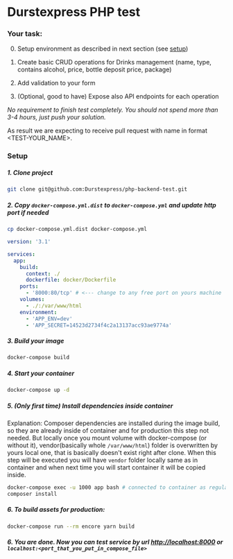 # Durstexpress PHP test

### Your task: 
0. Setup environment as described in next section (see [setup](#setup))

1. Create basic CRUD operations for Drinks management (name, type, contains alcohol, price, bottle deposit price, package) 

2. Add validation to your form 

3. (Optional, good to have) Expose also API endpoints for each operation 

_No requirement to finish test completely. You should not spend more than 3-4 hours, just push your solution._ 

As result we are expecting to receive pull request with name in format <TEST-YOUR_NAME>.

### Setup

##### 1. Clone project
```bash
git clone git@github.com:Durstexpress/php-backend-test.git
```

##### 2. Copy  `docker-compose.yml.dist` to `docker-compose.yml` and update http port if needed
```bash
cp docker-compose.yml.dist docker-compose.yml
```

```yaml
version: '3.1'

services:
  app:
    build:
      context: ./
      dockerfile: docker/Dockerfile
    ports:
      - '8000:80/tcp' # <--- change to any free port on yours machine
    volumes:
      - ./:/var/www/html
    environment:
      - 'APP_ENV=dev'
      - 'APP_SECRET=14523d2734f4c2a13137acc93ae9774a'
```

##### 3. Build your image
```bash
docker-compose build
```

##### 4. Start your container
```bash
docker-compose up -d
```
       
##### 5. (Only first time) Install dependencies inside container
Explanation: Composer dependencies are installed during the image build, so they are already inside of container and for production this step not needed. 
But locally once you mount volume with docker-compose (or without it), vendor(basically whole `/var/www/html`) folder is overwritten by yours local one, that is basically doesn't exist right after clone.
When this step will be executed you will have `vendor` folder locally same as in container and when next time you will start container it will be copied inside.
```bash
docker-compose exec -u 1000 app bash # connected to container as regular user 
composer install
```

##### 6. To build assets for production:
```bash
docker-compose run --rm encore yarn build
```

##### 6. You are done. Now you can test service by url [http://localhost:8000](http://localhost:8000) or `localhost:<port_that_you_put_in_compose_file>`
